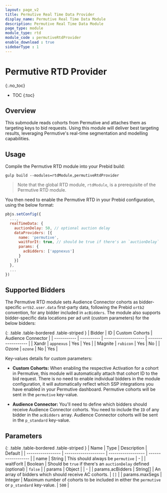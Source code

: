 ```yaml
---
layout: page_v2
title: Permutive Real Time Data Provider
display_name: Permutive Real Time Data Module
description: Permutive Real Time Data Module
page_type: module
module_type: rtd
module_code : permutiveRtdProvider
enable_download : true
sidebarType : 1
---
```


# Permutive RTD Provider
{:.no_toc}

* TOC
{:toc}

## Overview
This submodule reads cohorts from Permutive and attaches them as targeting keys to bid requests. Using this module will deliver best targeting results, leveraging Permutive's real-time segmentation and modelling capabilities.

## Usage
Compile the Permutive RTD module into your Prebid build:
```
gulp build --modules=rtdModule,permutiveRtdProvider
```

> Note that the global RTD module, `rtdModule`, is a prerequisite of the Permutive RTD module.

You then need to enable the Permutive RTD in your Prebid configuration, using the below format:

```javascript
pbjs.setConfig({
  ...,
  realTimeData: {
    auctionDelay: 50, // optional auction delay
    dataProviders: [{
      name: 'permutive',
      waitForIt: true, // should be true if there's an `auctionDelay`
      params: {
        acBidders: ['appnexus']
      }
    }]
  },
  ...
})
```

## Supported Bidders
The Permutive RTD module sets Audience Connector cohorts as bidder-specific `ortb2.user.data` first-party data, following the Prebid `ortb2` convention, for any bidder included in `acBidders`. The module also supports bidder-specific data locations per ad unit (custom parameters) for the below bidders:

{: .table .table-bordered .table-striped }
| Bidder      | ID         | Custom Cohorts       | Audience Connector |
| ----------- | ---------- | -------------------- | ------------------ |
| Xandr       | `appnexus` | Yes                  | Yes                |
| Magnite     | `rubicon`  | Yes                  | No                 |
| Ozone       | `ozone`    | No                   | Yes                |

Key-values details for custom parameters:
* **Custom Cohorts:** When enabling the respective Activation for a cohort in Permutive, this module will automatically attach that cohort ID to the bid request. There is no need to enable individual bidders in the module configuration, it will automatically reflect which SSP integrations you have enabled in your Permutive dashboard. Permutive cohorts will be sent in the `permutive` key-value.

* **Audience Connector:** You'll need to define which bidders should receive Audience Connector cohorts. You need to include the `ID` of any bidder in the `acBidders` array. Audience Connector cohorts will be sent in the `p_standard` key-value.


## Parameters

{: .table .table-bordered .table-striped }
| Name              | Type                 | Description        | Default        |
| ----------------- | -------------------- | ------------------ | ------------------ |
| name              | String               | This should always be `permutive` | - |
| waitForIt         | Boolean              | Should be `true` if there's an `auctionDelay` defined (optional) | `false` |
| params            | Object               |                 | - |
| params.acBidders  | String[]             | An array of bidders which should receive AC cohorts. | `[]` |
| params.maxSegs    | Integer              | Maximum number of cohorts to be included in either the `permutive` or `p_standard` key-value. | `500` |


